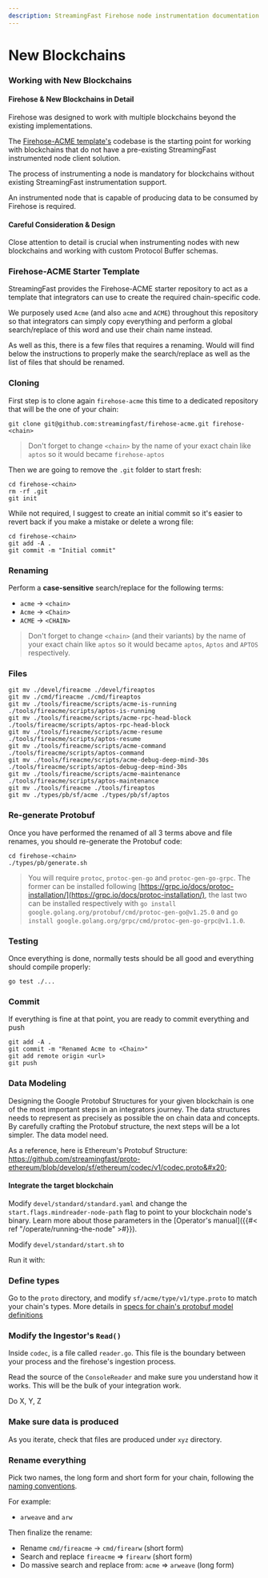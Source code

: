 ```yaml
---
description: StreamingFast Firehose node instrumentation documentation
---
```


# New Blockchains

### Working with New Blockchains

#### Firehose & New Blockchains in Detail

Firehose was designed to work with multiple blockchains beyond the existing implementations.

The [Firehose-ACME template's](firehose-starter.md) codebase is the starting point for working with blockchains that do not have a pre-existing StreamingFast instrumented node client solution.

The process of instrumenting a node is mandatory for blockchains without existing StreamingFast instrumentation support.

An instrumented node that is capable of producing data to be consumed by Firehose is required.&#x20;

#### Careful Consideration & Design

Close attention to detail is crucial when instrumenting nodes with new blockchains and working with custom Protocol Buffer schemas.

### Firehose-ACME Starter Template

StreamingFast provides the Firehose-ACME starter repository to act as a template that integrators can use to create the required chain-specific code.

We purposely used `Acme` (and also `acme` and `ACME`) throughout this repository so that integrators can simply copy everything and perform a global search/replace of this word and use their chain name instead.

As well as this, there is a few files that requires a renaming. Would will find below the instructions to properly make the search/replace as well as the list of files that should be renamed.

### Cloning

First step is to clone again `firehose-acme` this time to a dedicated repository that will be the one of your chain:

```
git clone git@github.com:streamingfast/firehose-acme.git firehose-<chain>
```

> Don't forget to change `<chain>` by the name of your exact chain like `aptos` so it would became `firehose-aptos`

Then we are going to remove the `.git` folder to start fresh:

```
cd firehose-<chain>
rm -rf .git
git init
```

While not required, I suggest to create an initial commit so it's easier to revert back if you make a mistake or delete a wrong file:

```
cd firehose-<chain>
git add -A .
git commit -m "Initial commit"
```

### Renaming

Perform a **case-sensitive** search/replace for the following terms:

* `acme` -> `<chain>`
* `Acme` -> `<Chain>`
* `ACME` -> `<CHAIN>`

> Don't forget to change `<chain>` (and their variants) by the name of your exact chain like `aptos` so it would became `aptos`, `Aptos` and `APTOS` respectively.

### Files

```
git mv ./devel/fireacme ./devel/fireaptos
git mv ./cmd/fireacme ./cmd/fireaptos
git mv ./tools/fireacme/scripts/acme-is-running ./tools/fireacme/scripts/aptos-is-running
git mv ./tools/fireacme/scripts/acme-rpc-head-block ./tools/fireacme/scripts/aptos-rpc-head-block
git mv ./tools/fireacme/scripts/acme-resume ./tools/fireacme/scripts/aptos-resume
git mv ./tools/fireacme/scripts/acme-command ./tools/fireacme/scripts/aptos-command
git mv ./tools/fireacme/scripts/acme-debug-deep-mind-30s ./tools/fireacme/scripts/aptos-debug-deep-mind-30s
git mv ./tools/fireacme/scripts/acme-maintenance ./tools/fireacme/scripts/aptos-maintenance
git mv ./tools/fireacme ./tools/fireaptos
git mv ./types/pb/sf/acme ./types/pb/sf/aptos
```

### Re-generate Protobuf

Once you have performed the renamed of all 3 terms above and file renames, you should re-generate the Protobuf code:

```
cd firehose-<chain>
./types/pb/generate.sh
```

> You will require `protoc`, `protoc-gen-go` and `protoc-gen-go-grpc`. The former can be installed following [https://grpc.io/docs/protoc-installation/](https://grpc.io/docs/protoc-installation/), the last two can be installed respectively with `go install google.golang.org/protobuf/cmd/protoc-gen-go@v1.25.0` and `go install google.golang.org/grpc/cmd/protoc-gen-go-grpc@v1.1.0`.

### Testing

Once everything is done, normally tests should be all good and everything should compile properly:

```
go test ./...
```

### Commit

If everything is fine at that point, you are ready to commit everything and push

```
git add -A .
git commit -m "Renamed Acme to <Chain>"
git add remote origin <url>
git push
```

### Data Modeling&#x20;

Designing the Google Protobuf Structures for your given blockchain is one of the most important steps in an integrators journey. The data structures needs to represent as precisely as possible the on chain data and concepts. By carefully crafting the Protobuf structure, the next steps will be a lot simpler. The data model need.

As a reference, here is Ethereum's Protobuf Structure: https://github.com/streamingfast/proto-ethereum/blob/develop/sf/ethereum/codec/v1/codec.proto&#x20;

#### Integrate the target blockchain&#x20;

Modify `devel/standard/standard.yaml` and change the `start.flags.mindreader-node-path` flag to point to your blockchain node's binary. Learn more about those parameters in the \[Operator's manual]\(\{{#< ref "/operate/running-the-node" >#\}}).

Modify `devel/standard/start.sh` to

Run it with:&#x20;

### Define types

Go to the `proto` directory, and modify `sf/acme/type/v1/type.proto` to match your chain's types. More details in [specs for chain's protobuf model definitions](../new-docs/integrate/protobuf-defs/)

### Modify the Ingestor's `Read()`

Inside `codec`, is a file called `reader.go`. This file is the boundary between your process and the firehose's ingestion process.

Read the source of the `ConsoleReader` and make sure you understand how it works. This will be the bulk of your integration work.

Do X, Y, Z

### Make sure data is produced

As you iterate, check that files are produced under `xyz` directory.

### Rename everything

Pick two names, the long form and short form for your chain, following the [naming conventions](../new-docs/integrate/names/).

For example:

* `arweave` and `arw`

Then finalize the rename:

* Rename `cmd/fireacme` -> `cmd/firearw` (short form)
* Search and replace `fireacme` => `firearw` (short form)
* Do massive search and replace from: `acme` => `arweave` (long form)

